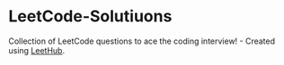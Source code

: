 # LeetCode-Solutiuons
Collection of LeetCode questions to ace the coding interview! - Created using [LeetHub](https://github.com/QasimWani/LeetHub).
